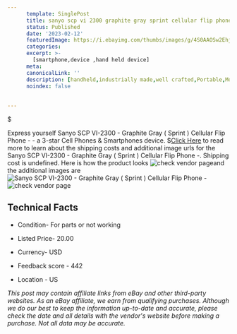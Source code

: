 ```yaml
---
      template: SinglePost
      title: sanyo scp vi 2300 graphite gray sprint cellular flip phone 
      status: Published
      date: '2023-02-12'
      featuredImage: https://i.ebayimg.com/thumbs/images/g/4S0AAOSw2EhjgwCc/s-l225.jpg
      categories: 
      excerpt: >-
        [smartphone,device ,hand held device]
      meta:
      canonicalLink: ''
      description: [handheld,industrially made,well crafted,Portable,Mobile,Compact,Convenient,Lightweight,Maneuverable,Man-portable,Miniature,Carriable,Hand-held,Light,Holdable,Transportable,Mobile device,Pocket-sized,On-the-go,Wireless,Cordless,Compact size,Convenient size, smartphone,device ,hand held device]
      noindex: false
      
        
---
```

$

Express yourself Sanyo SCP VI-2300 - Graphite Gray ( Sprint ) Cellular Flip Phone - - a 3-star Cell Phones & Smartphones device.
$[Click Here](https://www.ebay.com/itm/165800448102?hash=item269a7a1066%3Ag%3A4S0AAOSw2EhjgwCc&mkevt=1&mkcid=1&mkrid=711-53200-19255-0&campid=%253CePNCampaignId%253E&customid=%253CreferenceId%253E&toolid=10049) to read more to learn about the shipping costs and additional image urls for the Sanyo SCP VI-2300 - Graphite Gray ( Sprint ) Cellular Flip Phone -. Shipping cost is undefined. Here is how the product looks ![check vendor page](https://i.ebayimg.com/thumbs/images/g/4S0AAOSw2EhjgwCc/s-l225.jpg)and the additional images are![Sanyo SCP VI-2300 - Graphite Gray ( Sprint ) Cellular Flip Phone -](https://i.ebayimg.com/images/g/4S0AAOSw2EhjgwCc/s-l960.jpg)![check vendor page](https://origin-galleryplus.ebayimg.com/ws/web/165800448102_2_0_1/225x225.jpg,https://origin-galleryplus.ebayimg.com/ws/web/165800448102_3_0_1/225x225.jpg,https://origin-galleryplus.ebayimg.com/ws/web/165800448102_4_0_1/225x225.jpg,https://origin-galleryplus.ebayimg.com/ws/web/165800448102_5_0_1/225x225.jpg,https://origin-galleryplus.ebayimg.com/ws/web/165800448102_6_0_1/225x225.jpg)



 ## Technical Facts 



     
      

 - Condition- For parts or not working 


      

 - Listed Price- 20.00 


      

 - Currency- USD 


      

 - Feedback score - 442 


      

 - Location - US 


      
      

 *_This post may contain affiliate links from eBay and other third-party websites. As an eBay affiliate, we earn from qualifying purchases. Although we do our best to keep the information up-to-date and accurate, please check the date and all details with the vendor's website before making a purchase. Not all data may be accurate._*






